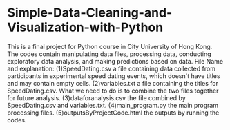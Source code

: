 # Simple-Data-Cleaning-and-Visualization-with-Python
This is a final project for Python course in City University of Hong Kong. The codes contain manipulating data files, processing data, conducting exploratory data analysis, and making predictions based on data.
File Name and explanation:
(1)SpeedDating.csv       a file containing data collected from participants in experimental speed dating events, which doesn't have titles and may contain empty cells.
(2)variables.txt         a file containing the titles for SpeedDating.csv. What we need to do is to combine the two files together for future analysis.
(3)dataforanalysis.csv   the file combined by SpeedDating.csv and variables.txt.
(4)main_program.py       the main program processing files.
(5)outputsByProjectCode.html   the outputs by running the codes.
